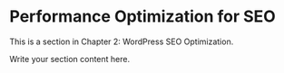 # Performance Optimization for SEO

This is a section in Chapter 2: WordPress SEO Optimization.

Write your section content here.
